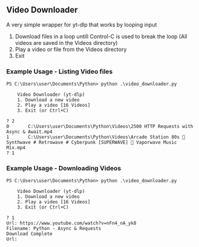 ## Video Downloader

A very simple wrapper for yt-dlp that works by looping input

1. Download files in a loop untill Control-C is used to break the loop (All videos are saved in the Videos directory)
2. Play a video or file from the Videos directory
3. Exit

### Example Usage - Listing Video files
```
PS C:\Users\user\Documents\Python> python .\video_downloader.py

    Video Downloader (yt-dlp)  
    1. Download a new video    
    2. Play a video [16 Videos]
    3. Exit (or Ctrl+C)        

? 2
0       C:\Users\user\Documents\Python\Videos\2500 HTTP Requests with Async & Await.mp4
1       C:\Users\user\Documents\Python\Videos\Arcade Station 80s 👾️ Synthwave # Retrowave # Cyberpunk [SUPERWAVE] 🚗 Vaporwave Music Mix.mp4
? 1
```

### Example Usage - Downloading Videos
```
PS C:\Users\user\Documents\Python> python .\video_downloader.py

    Video Downloader (yt-dlp)  
    1. Download a new video    
    2. Play a video [16 Videos]
    3. Exit (or Ctrl+C)        

? 1
Url: https://www.youtube.com/watch?v=nFn4_nA_yk8
Filename: Python - Async & Requests
Download Complete
Url:
```

